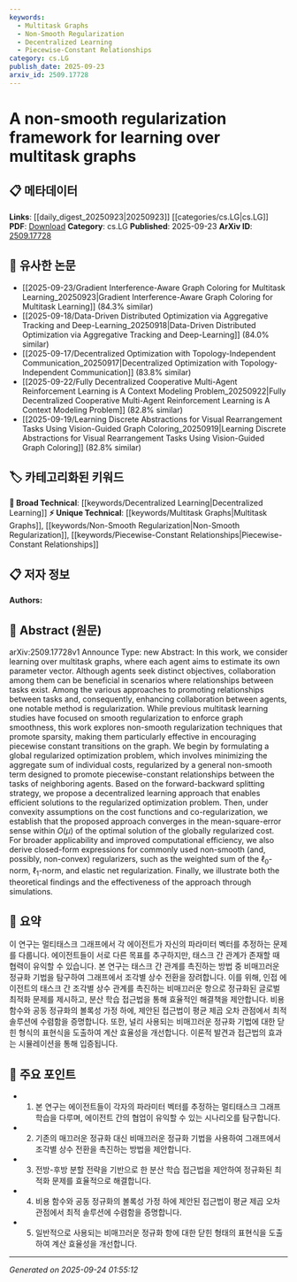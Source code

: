 ```yaml
---
keywords:
  - Multitask Graphs
  - Non-Smooth Regularization
  - Decentralized Learning
  - Piecewise-Constant Relationships
category: cs.LG
publish_date: 2025-09-23
arxiv_id: 2509.17728
---
```


<!-- KEYWORD_LINKING_METADATA:
{
  "processed_timestamp": "2025-09-24T01:55:12.087682",
  "vocabulary_version": "1.0",
  "selected_keywords": [
    "Multitask Graphs",
    "Non-Smooth Regularization",
    "Decentralized Learning",
    "Piecewise-Constant Relationships"
  ],
  "rejected_keywords": [],
  "similarity_scores": {
    "Multitask Graphs": 0.8,
    "Non-Smooth Regularization": 0.78,
    "Decentralized Learning": 0.72,
    "Piecewise-Constant Relationships": 0.75
  },
  "extraction_method": "AI_prompt_based",
  "budget_applied": true,
  "candidates_json": {
    "candidates": [
      {
        "surface": "multitask graphs",
        "canonical": "Multitask Graphs",
        "aliases": [
          "multi-task graphs"
        ],
        "category": "unique_technical",
        "rationale": "Multitask graphs represent a unique approach to learning where each node (task) can benefit from the structure of the graph, making it a novel concept in graph-based learning.",
        "novelty_score": 0.75,
        "connectivity_score": 0.65,
        "specificity_score": 0.85,
        "link_intent_score": 0.8
      },
      {
        "surface": "non-smooth regularization",
        "canonical": "Non-Smooth Regularization",
        "aliases": [
          "non-smooth regularizer"
        ],
        "category": "unique_technical",
        "rationale": "Non-smooth regularization is a specific technique that promotes sparsity and piecewise constant transitions, which is crucial for the paper's framework.",
        "novelty_score": 0.7,
        "connectivity_score": 0.6,
        "specificity_score": 0.8,
        "link_intent_score": 0.78
      },
      {
        "surface": "decentralized learning",
        "canonical": "Decentralized Learning",
        "aliases": [
          "distributed learning"
        ],
        "category": "broad_technical",
        "rationale": "Decentralized learning is a broad technical concept that underpins the proposed approach, facilitating efficient solutions across distributed systems.",
        "novelty_score": 0.55,
        "connectivity_score": 0.7,
        "specificity_score": 0.65,
        "link_intent_score": 0.72
      },
      {
        "surface": "piecewise-constant relationships",
        "canonical": "Piecewise-Constant Relationships",
        "aliases": [
          "piecewise constant transitions"
        ],
        "category": "unique_technical",
        "rationale": "This concept is central to the paper's approach, describing the desired outcome of the non-smooth regularization technique.",
        "novelty_score": 0.68,
        "connectivity_score": 0.55,
        "specificity_score": 0.78,
        "link_intent_score": 0.75
      }
    ],
    "ban_list_suggestions": [
      "optimization problem",
      "cost functions",
      "regularization"
    ]
  },
  "decisions": [
    {
      "candidate_surface": "multitask graphs",
      "resolved_canonical": "Multitask Graphs",
      "decision": "linked",
      "scores": {
        "novelty": 0.75,
        "connectivity": 0.65,
        "specificity": 0.85,
        "link_intent": 0.8
      }
    },
    {
      "candidate_surface": "non-smooth regularization",
      "resolved_canonical": "Non-Smooth Regularization",
      "decision": "linked",
      "scores": {
        "novelty": 0.7,
        "connectivity": 0.6,
        "specificity": 0.8,
        "link_intent": 0.78
      }
    },
    {
      "candidate_surface": "decentralized learning",
      "resolved_canonical": "Decentralized Learning",
      "decision": "linked",
      "scores": {
        "novelty": 0.55,
        "connectivity": 0.7,
        "specificity": 0.65,
        "link_intent": 0.72
      }
    },
    {
      "candidate_surface": "piecewise-constant relationships",
      "resolved_canonical": "Piecewise-Constant Relationships",
      "decision": "linked",
      "scores": {
        "novelty": 0.68,
        "connectivity": 0.55,
        "specificity": 0.78,
        "link_intent": 0.75
      }
    }
  ]
}
-->

# A non-smooth regularization framework for learning over multitask graphs

## 📋 메타데이터

**Links**: [[daily_digest_20250923|20250923]] [[categories/cs.LG|cs.LG]]
**PDF**: [Download](https://arxiv.org/pdf/2509.17728.pdf)
**Category**: cs.LG
**Published**: 2025-09-23
**ArXiv ID**: [2509.17728](https://arxiv.org/abs/2509.17728)

## 🔗 유사한 논문
- [[2025-09-23/Gradient Interference-Aware Graph Coloring for Multitask Learning_20250923|Gradient Interference-Aware Graph Coloring for Multitask Learning]] (84.3% similar)
- [[2025-09-18/Data-Driven Distributed Optimization via Aggregative Tracking and Deep-Learning_20250918|Data-Driven Distributed Optimization via Aggregative Tracking and Deep-Learning]] (84.0% similar)
- [[2025-09-17/Decentralized Optimization with Topology-Independent Communication_20250917|Decentralized Optimization with Topology-Independent Communication]] (83.8% similar)
- [[2025-09-22/Fully Decentralized Cooperative Multi-Agent Reinforcement Learning is A Context Modeling Problem_20250922|Fully Decentralized Cooperative Multi-Agent Reinforcement Learning is A Context Modeling Problem]] (82.8% similar)
- [[2025-09-19/Learning Discrete Abstractions for Visual Rearrangement Tasks Using Vision-Guided Graph Coloring_20250919|Learning Discrete Abstractions for Visual Rearrangement Tasks Using Vision-Guided Graph Coloring]] (82.8% similar)

## 🏷️ 카테고리화된 키워드
**🧠 Broad Technical**: [[keywords/Decentralized Learning|Decentralized Learning]]
**⚡ Unique Technical**: [[keywords/Multitask Graphs|Multitask Graphs]], [[keywords/Non-Smooth Regularization|Non-Smooth Regularization]], [[keywords/Piecewise-Constant Relationships|Piecewise-Constant Relationships]]

## 📋 저자 정보

**Authors:** 

## 📄 Abstract (원문)

arXiv:2509.17728v1 Announce Type: new 
Abstract: In this work, we consider learning over multitask graphs, where each agent aims to estimate its own parameter vector. Although agents seek distinct objectives, collaboration among them can be beneficial in scenarios where relationships between tasks exist. Among the various approaches to promoting relationships between tasks and, consequently, enhancing collaboration between agents, one notable method is regularization. While previous multitask learning studies have focused on smooth regularization to enforce graph smoothness, this work explores non-smooth regularization techniques that promote sparsity, making them particularly effective in encouraging piecewise constant transitions on the graph. We begin by formulating a global regularized optimization problem, which involves minimizing the aggregate sum of individual costs, regularized by a general non-smooth term designed to promote piecewise-constant relationships between the tasks of neighboring agents. Based on the forward-backward splitting strategy, we propose a decentralized learning approach that enables efficient solutions to the regularized optimization problem. Then, under convexity assumptions on the cost functions and co-regularization, we establish that the proposed approach converges in the mean-square-error sense within $O(\mu)$ of the optimal solution of the globally regularized cost. For broader applicability and improved computational efficiency, we also derive closed-form expressions for commonly used non-smooth (and, possibly, non-convex) regularizers, such as the weighted sum of the $\ell_0$-norm, $\ell_1$-norm, and elastic net regularization. Finally, we illustrate both the theoretical findings and the effectiveness of the approach through simulations.

## 📝 요약

이 연구는 멀티태스크 그래프에서 각 에이전트가 자신의 파라미터 벡터를 추정하는 문제를 다룹니다. 에이전트들이 서로 다른 목표를 추구하지만, 태스크 간 관계가 존재할 때 협력이 유익할 수 있습니다. 본 연구는 태스크 간 관계를 촉진하는 방법 중 비매끄러운 정규화 기법을 탐구하여 그래프에서 조각별 상수 전환을 장려합니다. 이를 위해, 인접 에이전트의 태스크 간 조각별 상수 관계를 촉진하는 비매끄러운 항으로 정규화된 글로벌 최적화 문제를 제시하고, 분산 학습 접근법을 통해 효율적인 해결책을 제안합니다. 비용 함수와 공동 정규화의 볼록성 가정 하에, 제안된 접근법이 평균 제곱 오차 관점에서 최적 솔루션에 수렴함을 증명합니다. 또한, 널리 사용되는 비매끄러운 정규화 기법에 대한 닫힌 형식의 표현식을 도출하여 계산 효율성을 개선합니다. 이론적 발견과 접근법의 효과는 시뮬레이션을 통해 입증됩니다.

## 🎯 주요 포인트

- 1. 본 연구는 에이전트들이 각자의 파라미터 벡터를 추정하는 멀티태스크 그래프 학습을 다루며, 에이전트 간의 협업이 유익할 수 있는 시나리오를 탐구합니다.
- 2. 기존의 매끄러운 정규화 대신 비매끄러운 정규화 기법을 사용하여 그래프에서 조각별 상수 전환을 촉진하는 방법을 제안합니다.
- 3. 전방-후방 분할 전략을 기반으로 한 분산 학습 접근법을 제안하여 정규화된 최적화 문제를 효율적으로 해결합니다.
- 4. 비용 함수와 공동 정규화의 볼록성 가정 하에 제안된 접근법이 평균 제곱 오차 관점에서 최적 솔루션에 수렴함을 증명합니다.
- 5. 일반적으로 사용되는 비매끄러운 정규화 항에 대한 닫힌 형태의 표현식을 도출하여 계산 효율성을 개선합니다.


---

*Generated on 2025-09-24 01:55:12*